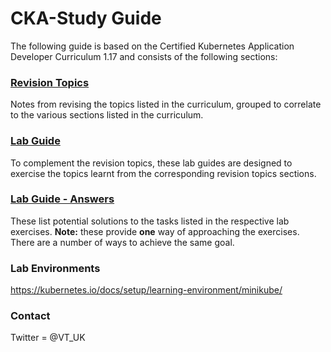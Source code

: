 # CKA-Study Guide
The following guide is based on the Certified Kubernetes Application Developer Curriculum 1.17 and consists of the following sections:

### [Revision Topics](https://github.com/David-VTUK/CKAD-StudyGuide/tree/master/RevisionTopics)

Notes from revising the topics listed in the curriculum, grouped to correlate to the various sections listed in the curriculum.

### [Lab Guide](https://github.com/David-VTUK/CKAD-StudyGuide/tree/master/LabGuide)

To complement the revision topics, these lab guides are designed to exercise the topics learnt from the corresponding revision topics sections.

### [Lab Guide - Answers](https://github.com/David-VTUK/CKAD-StudyGuide/tree/master/LabGuideAnswers)

These list potential solutions to the tasks listed in the respective lab exercises. **Note:** these provide **one** way of approaching the exercises. There are a number of ways to achieve the same goal.


### Lab Environments

https://kubernetes.io/docs/setup/learning-environment/minikube/

### Contact

Twitter = @VT_UK
